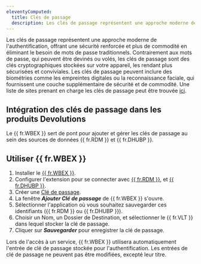 ```yaml
---
eleventyComputed:
  title: Clés de passage
  description: Les clés de passage représentent une approche moderne de l'authentification, offrant une sécurité renforcée et plus de commodité en éliminant le besoin de mots de passe traditionnels.
---
```


Les clés de passage représentent une approche moderne de l'authentification, offrant une sécurité renforcée et plus de commodité en éliminant le besoin de mots de passe traditionnels. Contrairement aux mots de passe, qui peuvent être devinés ou volés, les clés de passage sont des clés cryptographiques stockées sur votre appareil, les rendant plus sécurisées et conviviales. Les clés de passage peuvent inclure des biométries comme les empreintes digitales ou la reconnaissance faciale, qui fournissent une couche supplémentaire de sécurité et de commodité. Une liste de sites prenant en charge les clés de passage peut être trouvée [ici](https://passkeys.directory/).

## Intégration des clés de passage dans les produits Devolutions

Le {{ fr.WBEX }} sert de pont pour ajouter et gérer les clés de passage au sein des sources de données {{ fr.RDM }} et {{ fr.DHUBP }}.

## Utiliser {{ fr.WBEX }}

1. Installer le [{{ fr.WBEX }}](/workspace/workspace-browser-extension/installation/).
1. Configurer l'extension pour se connecter avec [{{ fr.RDM }}](/workspace/workspace-browser-extension/remote-desktop-manager/first-login/first-login-rdm-windows/), et [{{ fr.DHUBP }}](/workspace/workspace-browser-extension/hub-business/first-login/).
1. Créer une [Clé de passage](https://www.passkeys.io/).
1. La fenêtre ***Ajouter Clé de passage*** de {{ fr.WBEX }} s'ouvre.
1. Sélectionner l'application où vous souhaitez sauvegarder ces identifiants ({{ fr.RDM }} ou {{ fr.DHUBP }}).
1. Choisir un Nom, un Dossier de Destination, et sélectionner le {{ fr.VLT }} dans lequel stocker la clé de passage.
1. Cliquer sur ***Sauvegarder*** pour enregistrer la clé de passage.

Lors de l'accès à un service, {{ fr.WBEX }} utilisera automatiquement l'entrée de clé de passage stockée pour l'authentification. Les entrées de clé de passage ne peuvent pas être modifiées, excepté leur titre.  